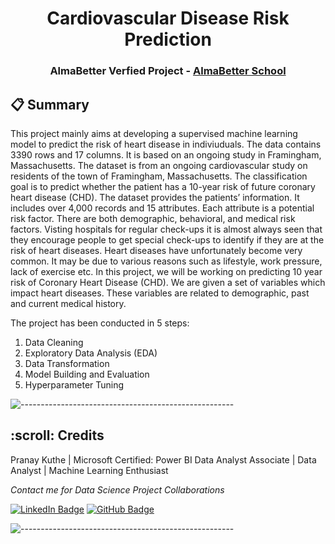 <h1 align="center"> Cardiovascular Disease Risk Prediction </h1>
<h3 align="center"> AlmaBetter Verfied Project - <a href="https://www.almabetter.com/"> AlmaBetter School </a> </h5>

## 📋 Summary
This project mainly aims at developing a supervised machine learning model to predict the risk of heart disease in indiviuduals.
The data contains 3390 rows and 17 columns. It is based on an ongoing study in Framingham, Massachusetts.
The dataset is from an ongoing cardiovascular study on residents of the town of Framingham, Massachusetts. 
The classification goal is to predict whether the patient has a 10-year risk of future coronary heart disease (CHD). 
The dataset provides the patients’ information. It includes over 4,000 records and 15 attributes. 
Each attribute is a potential risk factor. There are both demographic, behavioral, and medical risk factors. 
Visting hospitals for regular check-ups it is almost always seen that they encourage people to get special check-ups 
to identify if they are at the risk of heart diseases. Heart diseases have unfortunately become very common. 
It may be due to various reasons such as lifestyle, work pressure, lack of exercise etc. In this project, 
we will be working on predicting 10 year risk of Coronary Heart Disease (CHD). We are given a set of variables which impact heart diseases.
These variables are related to demographic, past and current medical history.

The project has been conducted in 5 steps:
1. Data Cleaning
2. Exploratory Data Analysis (EDA)
3. Data Transformation
4. Model Building and Evaluation
5. Hyperparameter Tuning

![-----------------------------------------------------](https://raw.githubusercontent.com/andreasbm/readme/master/assets/lines/rainbow.png)

<h2 id="credits"> :scroll: Credits</h2>

Pranay Kuthe | Microsoft Certified: Power BI Data Analyst Associate | Data Analyst | Machine Learning Enthusiast

<p> <i> Contact me for Data Science Project Collaborations</i></p>


[![LinkedIn Badge](https://img.shields.io/badge/LinkedIn-0077B5?style=for-the-badge&logo=linkedin&logoColor=white)](https://www.linkedin.com/in/pranay-kuthe/)
[![GitHub Badge](https://img.shields.io/badge/GitHub-100000?style=for-the-badge&logo=github&logoColor=white)](https://github.com/pmkuthe)


![-----------------------------------------------------](https://raw.githubusercontent.com/andreasbm/readme/master/assets/lines/rainbow.png)
